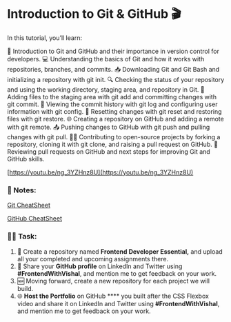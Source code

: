 # Introduction to Git & GitHub 🎬

In this tutorial, you’ll learn:

👋 Introduction to Git and GitHub and their importance in version control for developers.
💻 Understanding the basics of Git and how it works with repositories, branches, and commits.
📥 Downloading Git and Git Bash and initializing a repository with git init.
🔍 Checking the status of your repository and using the working directory, staging area, and repository in Git.
📝 Adding files to the staging area with git add and committing changes with git commit.
📜 Viewing the commit history with git log and configuring user information with git config.
🔄 Resetting changes with git reset and restoring files with git restore.
🌐 Creating a repository on GitHub and adding a remote with git remote.
📤 Pushing changes to GitHub with git push and pulling changes with git pull.
👨‍💻 Contributing to open-source projects by forking a repository, cloning it with git clone, and raising a pull request on GitHub.
👀 Reviewing pull requests on GitHub and next steps for improving Git and GitHub skills.

[https://youtu.be/ng_3YZHnz8U](https://youtu.be/ng_3YZHnz8U)

### 📝 Notes:

[Git CheatSheet](https://www.notion.so/Git-CheatSheet-5f456fe3db924771bf83414017f50c57)

[GitHub CheatSheet](https://www.notion.so/GitHub-CheatSheet-2319242c12764d5fb7f1f9c48a9c6d62)

### **📌🔨 Task:**

1. 📂 Create a repository named **Frontend Developer Essential,** and upload all your completed and upcoming assignments there.
2. 📣 Share your **GitHub profile** on LinkedIn and Twitter using **#FrontendWithVishal**, and mention me to get feedback on your work.
3. 🆕 Moving forward, create a new repository for each project we will build.
4. 🌐 **Host the Portfolio** on GitHub **** you built after the CSS Flexbox video and share it on LinkedIn and Twitter using **#FrontendWithVishal**, and mention me to get feedback on your work.
